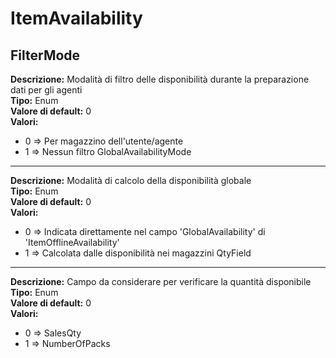 # ItemAvailability
FilterMode 
----
**Descrizione:** Modalità di filtro delle disponibilità durante la preparazione dati per gli agenti <br>
**Tipo:** Enum <br>
**Valore di default:** 0 <br>
**Valori:**
* 0 => Per magazzino dell'utente/agente
* 1 => Nessun filtro
GlobalAvailabilityMode 
----
**Descrizione:** Modalità di calcolo della disponibilità globale <br>
**Tipo:** Enum <br>
**Valore di default:** 0 <br>
**Valori:**
* 0 => Indicata direttamente nel campo 'GlobalAvailability' di 'ItemOfflineAvailability'
* 1 => Calcolata dalle disponibilità nei magazzini
QtyField 
----
**Descrizione:** Campo da considerare per verificare la quantità disponibile <br>
**Tipo:** Enum <br>
**Valore di default:** 0 <br>
**Valori:**
* 0 => SalesQty
* 1 => NumberOfPacks

